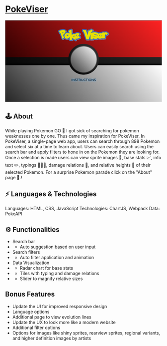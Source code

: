 # [PokeViser](https://samsongs1991.github.io/PokeViser)

<img src="./PokeViser/Home.png" />

## 🕹️ About
While playing Pokemon GO 📱 I got sick of searching for pokemon weaknesses one by one. Thus came my inspiration for PokeViser. In PokeViser, a single-page web app, users can search through 898 Pokemon and select six at a time to learn about. Users can easily search using the search bar and apply filters to hone in on the Pokemon they are looking for. Once a selection is made users can view sprite images 👾, base stats 📈, info text ✏️, typings 🍃🔥💧, damage relations 🏹, and relative heights 📐 of their selected Pokemon. For a surprise Pokemon parade click on the "About" page 🎊.!

## ⚡ Languages & Technologies
Languages: HTML, CSS, JavaScript
Technologies: ChartJS, Webpack
Data: PokeAPI

## ⚙️ Functionalities
- Search bar
- - Auto suggestion based on user input
- Search filters
- - Auto filter application and animation
- Data Visualization
- - Radar chart for base stats
- - Tiles with typing and damage relations
- - Slider to magnify relative sizes

## Bonus Features
- Update the UI for improved responsive design
- Language options
- Additional page to view evolution lines
- Update the UX to look more like a modern website
- Additional filter options
- Options for images like shiny sprites, rearview sprites, regional variants, and higher definition images by artists
